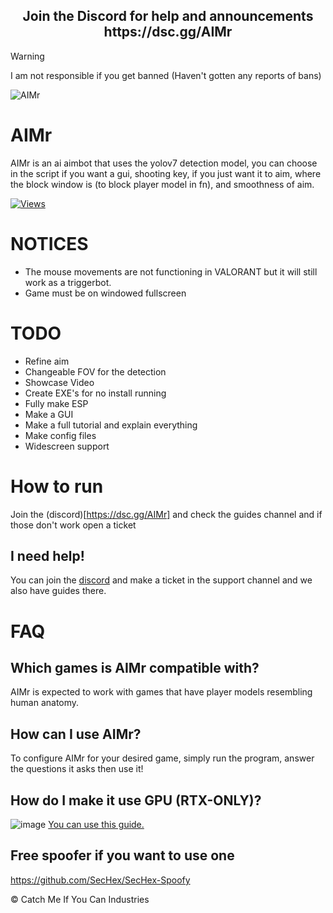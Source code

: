 
<h2 style="text-align: center;"> Join the Discord for help and announcements https://dsc.gg/AIMr</h2>

> [!WARNING]
> I am not responsible if you get banned (Haven't gotten any reports of bans)

![AIMr](https://github.com/kbdevs/ai-aimbot/assets/86767129/7aa03c60-7593-491a-a8d9-b19797263521)


# AIMr

AIMr is an ai aimbot that uses the yolov7 detection model, you can choose in the script if you want a gui, shooting key, if you just want it to aim, where the block window is (to block player model in fn), and smoothness of aim.

[![Views](https://hits.seeyoufarm.com/api/count/incr/badge.svg?url=https%3A%2F%2Fgithub.com%2Fkbdevs%2Fai-aimbot&count_bg=%239279B5&title_bg=%23555555&icon=&icon_color=%23FFFFFF&title=Views&edge_flat=false)](https://hits.seeyoufarm.com)

# NOTICES
- The mouse movements are not functioning in VALORANT but it will still work as a triggerbot.
- Game must be on windowed fullscreen

# TODO
- Refine aim
- Changeable FOV for the detection
- Showcase Video
- Create EXE's for no install running
- Fully make ESP
- Make a GUI
- Make a full tutorial and explain everything
- Make config files
- Widescreen support


# How to run
Join the (discord)[https://dsc.gg/AIMr] and check the guides channel and if those don't work open a ticket

## I need help!

You can join the [discord](https://dsc.gg/AIMr) and make a ticket in the support channel and we also have guides there.

# FAQ

## Which games is AIMr compatible with?

AIMr is expected to work with games that have player models resembling human anatomy.

## How can I use AIMr?

To configure AIMr for your desired game, simply run the program, answer the questions it asks then use it! 


## How do I make it use GPU (RTX-ONLY)?
![image](https://github.com/kbdevs/ai-aimbot/assets/86767129/4231cfa3-6a3f-485e-aaa7-ef7a78680ae8)
[You can use this guide.](https://medium.com/analytics-vidhya/build-opencv-from-source-with-cuda-for-gpu-access-on-windows-5cd0ce2b9b37) 

## Free spoofer if you want to use one

https://github.com/SecHex/SecHex-Spoofy


© Catch Me If You Can Industries
